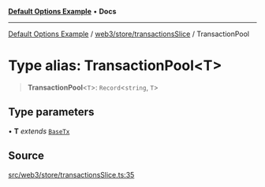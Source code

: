 [**Default Options Example**](../../../../README.md) • **Docs**

***

[Default Options Example](../../../../modules.md) / [web3/store/transactionsSlice](../README.md) / TransactionPool

# Type alias: TransactionPool\<T\>

> **TransactionPool**\<`T`\>: `Record`\<`string`, `T`\>

## Type parameters

• **T** *extends* [`BaseTx`](../../../adapters/types/type-aliases/BaseTx.md)

## Source

[src/web3/store/transactionsSlice.ts:35](https://github.com/bgd-labs/fe-shared/blob/022d31eeb7e61eeffe2ddf65992458f822122ffc/src/web3/store/transactionsSlice.ts#L35)
